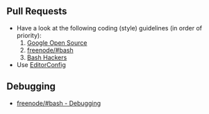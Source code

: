 ## Pull Requests

* Have a look at the following coding (style) guidelines (in order of priority):
    1. [Google Open Source](https://www.chromium.org/chromium-os/shell-style-guidelines)
    2. [freenode/#bash](http://mywiki.wooledge.org/BashGuide/Practices)
    3. [Bash Hackers](http://wiki.bash-hackers.org/scripting/style)
* Use [EditorConfig](http://editorconfig.org/)

## Debugging

* [freenode/#bash - Debugging](http://mywiki.wooledge.org/BashGuide/Practices#Debugging)
